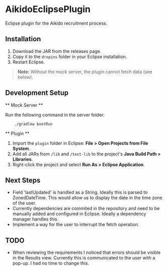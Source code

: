 # AikidoEclipsePlugin
Eclipse plugin for the Aikido recruitment process.

## Installation
1. Download the JAR from the releases page.  
2. Copy it to the `dropins` folder in your Eclipse installation.  
3. Restart Eclipse.  

> **Note:** Without the mock server, the plugin cannot fetch data (see below).

## Development Setup

** Mock Server **

Run the following command in the server folder:

```
    ./gradlew bootRun
```

** Plugin **
1. Import the `plugin` folder in Eclipse: **File > Open Projects from File System**.  
2. Add all JARs from `/lib` and `/test-lib` to the project's **Java Build Path > Libraries**.  
3. Right-click the project and select **Run As > Eclipse Application**.

## Next Steps
- Field 'lastUpdated' is handled as a String. Ideally this is parsed to ZonedDateTime. This would allow us to display the date in the time zone of the user. 
- Currently dependencies are commited in the repository and need to be manually added and configured in Eclipse. Ideally a dependency manager handles this.
- Implement a way for the user to interrupt the fetch operation.

## TODO
- When reviewing the requirements I noticed that errors should be visible in the Results view. Currently this is communicated to the user with a pop-up. I had no time to change this.
